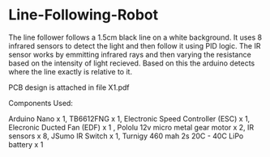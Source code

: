 # Line-Following-Robot

The line follower follows a 1.5cm black line on a white background. It uses 8 infrared sensors to detect the light and then follow it using PID logic. The IR sensor works by emmitting infrared rays and then varying the resistance based on the intensity of light recieved. Based on this the arduino detects where the line exactly is relative to it. 

PCB design is attached in file X1.pdf

Components Used:

Arduino Nano x 1, TB6612FNG x 1, Electronic Speed Controller (ESC) x 1, Elecronic Ducted Fan (EDF) x 1 , Pololu 12v micro metal gear motor x 2, IR sensors x 8, JSumo IR Switch x 1, Turnigy 460 mah 2s 20C - 40C LiPo battery x 1
